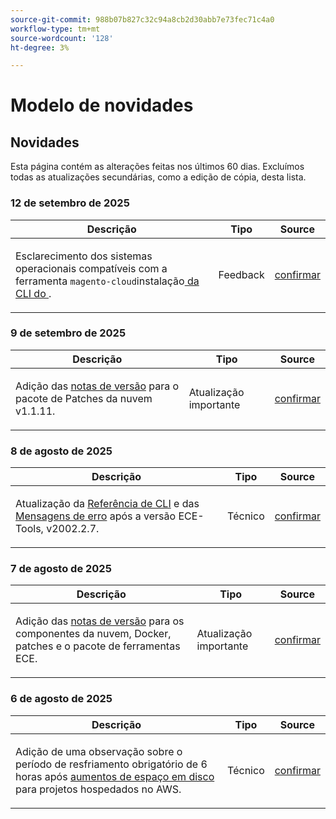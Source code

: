 ```yaml
---
source-git-commit: 988b07b827c32c94a8cb2d30abb7e73fec71c4a0
workflow-type: tm+mt
source-wordcount: '128'
ht-degree: 3%

---
```

# Modelo de novidades

## Novidades

Esta página contém as alterações feitas nos últimos 60 dias. Excluímos todas as atualizações secundárias, como a edição de cópia, desta lista.

### 12 de setembro de 2025

<table style="table-layout:auto;">
  <thead>
    <tr>
      <th>Descrição</th>
      <th>Tipo</th>
      <th>Source</th>
    </tr>
  </thead>
  <tbody>
    <tr>
      <td><p>Esclarecimento dos sistemas operacionais compatíveis com a ferramenta <code class="language-plaintext highlighter-rouge">magento-cloud</code>instalação<a href="https://experienceleague.adobe.com/en/docs/commerce-on-cloud/user-guide/dev-tools/cloud-cli/cloud-cli-overview"> da CLI do </a>.</p>
</td>
      <td>
        Feedback
      </td>
      <td><a href="https://github.com/AdobeDocs/commerce-on-cloud.en/commit/abae1d93c8e2a8cd9658c338835806f239c34464">confirmar</a></td>
    </tr>
  </tbody>
</table>

### 9 de setembro de 2025

<table style="table-layout:auto;">
  <thead>
    <tr>
      <th>Descrição</th>
      <th>Tipo</th>
      <th>Source</th>
    </tr>
  </thead>
  <tbody>
    <tr>
      <td><p>Adição das <a href="https://experienceleague.adobe.com/en/docs/commerce-on-cloud/user-guide/release-notes/cloud-patches">notas de versão</a> para o pacote de Patches da nuvem v1.1.11.</p>
</td>
      <td>
        Atualização importante
      </td>
      <td><a href="https://github.com/AdobeDocs/commerce-on-cloud.en/commit/2b6f0790dbfb47472fd06db4a46e36c847873eb7">confirmar</a></td>
    </tr>
  </tbody>
</table>

### 8 de agosto de 2025

<table style="table-layout:auto;">
  <thead>
    <tr>
      <th>Descrição</th>
      <th>Tipo</th>
      <th>Source</th>
    </tr>
  </thead>
  <tbody>
    <tr>
      <td><p>Atualização da <a href="https://experienceleague.adobe.com/en/docs/commerce-on-cloud/user-guide/dev-tools/ece-tools/ece-tools-cli-reference">Referência de CLI</a> e das <a href="https://experienceleague.adobe.com/en/docs/commerce-on-cloud/user-guide/dev-tools/ece-tools/error-reference">Mensagens de erro</a> após a versão ECE-Tools, v2002.2.7.</p>
</td>
      <td>
        Técnico
      </td>
      <td><a href="https://github.com/AdobeDocs/commerce-on-cloud.en/commit/8cf7b01cbd9fe32a89d83db5b4eac7638b834c49">confirmar</a></td>
    </tr>
  </tbody>
</table>

### 7 de agosto de 2025

<table style="table-layout:auto;">
  <thead>
    <tr>
      <th>Descrição</th>
      <th>Tipo</th>
      <th>Source</th>
    </tr>
  </thead>
  <tbody>
    <tr>
      <td><p>Adição das <a href="https://experienceleague.adobe.com/en/docs/commerce-on-cloud/user-guide/release-notes/cloud-tools-suite">notas de versão</a> para os componentes da nuvem, Docker, patches e o pacote de ferramentas ECE.</p>
</td>
      <td>
        Atualização importante
      </td>
      <td><a href="https://github.com/AdobeDocs/commerce-on-cloud.en/commit/7aecdc89a2f4e0103cfe46ed1c2dc7b93566baf5">confirmar</a></td>
    </tr>
  </tbody>
</table>

### 6 de agosto de 2025

<table style="table-layout:auto;">
  <thead>
    <tr>
      <th>Descrição</th>
      <th>Tipo</th>
      <th>Source</th>
    </tr>
  </thead>
  <tbody>
    <tr>
      <td><p>Adição de uma observação sobre o período de resfriamento obrigatório de 6 horas após <a href="https://experienceleague.adobe.com/en/docs/commerce-on-cloud/user-guide/develop/storage/manage-disk-space">aumentos de espaço em disco</a> para projetos hospedados no AWS.</p>
</td>
      <td>
        Técnico
      </td>
      <td><a href="https://github.com/AdobeDocs/commerce-on-cloud.en/commit/a04d056377da4fec9a54503d959f90ebf605de41">confirmar</a></td>
    </tr>
  </tbody>
</table>
